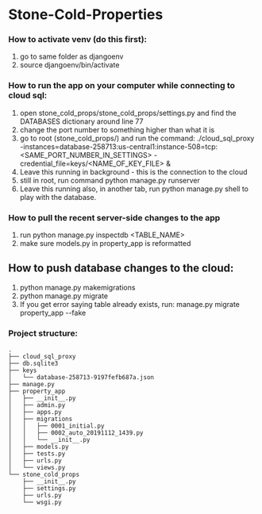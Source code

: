 # Stone-Cold-Properties


### How to activate venv (do this first):
  1. go to same folder as djangoenv
  2. source djangoenv/bin/activate

### How to run the app on your computer while connecting to cloud sql:
  1. open stone_cold_props/stone_cold_props/settings.py and find the DATABASES dictionary around line 77
  2. change the port number to something higher than what it is
  3. go to root (stone_cold_props/) and run the command:
      ./cloud_sql_proxy -instances=database-258713:us-central1:instance-508=tcp:<SAME_PORT_NUMBER_IN_SETTINGS> -credential_file=keys/<NAME_OF_KEY_FILE> &
  4. Leave this running in background - this is the connection to the cloud
  5. still in root, run command python manage.py runserver
  6. Leave this running also, in another tab, run python manage.py shell to play with the database.
  
  ### How to pull the recent server-side changes to the app
  1. run python manage.py inspectdb <TABLE_NAME>
  2. make sure models.py in property_app is reformatted
  
  ## How to push database changes to the cloud:
  1. python manage.py makemigrations
  2. python manage.py migrate
  3. If you get error saying table already exists, run: manage.py migrate property_app --fake
  
### Project structure:
```
.
├── cloud_sql_proxy
├── db.sqlite3
├── keys
│   └── database-258713-9197fefb687a.json
├── manage.py
├── property_app
│   ├── __init__.py
│   ├── admin.py
│   ├── apps.py
│   ├── migrations
│   │   ├── 0001_initial.py
│   │   ├── 0002_auto_20191112_1439.py
│   │   └── __init__.py
│   ├── models.py
│   ├── tests.py
│   ├── urls.py
│   └── views.py
└── stone_cold_props
    ├── __init__.py
    ├── settings.py
    ├── urls.py
    └── wsgi.py
```
